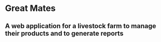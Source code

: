 # Great Mates
## A web application for a livestock farm to manage their products and to generate reports 
